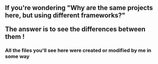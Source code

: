 <h2>If you're wondering "Why are the same projects here, but using different frameworks?"

  The answer is to see the differences between them !</h2>
<h3>All the files you'll see here were created or modified by me in some way</h3>
